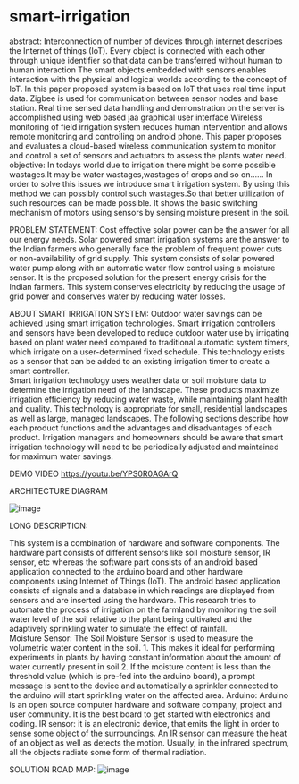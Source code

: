 # smart-irrigation
abstract:
Interconnection of number of devices through internet describes the Internet of things (IoT). 
Every object is connected with each other through unique identifier so that data can be transferred without human to human interaction
The smart objects embedded with sensors enables interaction with the physical and logical worlds according to the concept of IoT. 
In this paper proposed system is based on IoT that uses real time input data.
 Zigbee is used for communication between sensor nodes and base station.
Real time sensed data handling and demonstration on the server is accomplished using web based jaa graphical user interface
Wireless monitoring of field irrigation system reduces human intervention and allows remote monitoring and controlling on android phone. 
This paper proposes and evaluates a cloud-based wireless communication system to monitor and control a set of sensors and actuators to assess the plants water need.
objective:
In todays world due to irrigation there might be some possible wastages.It may be water wastages,wastages of crops and so on……
In order to solve this issues we introduce smart irrigation system.
By using this method we can possibly control such wastages.So that better utilization of such resources can be made possible.
It shows the basic switching mechanism of motors using sensors by sensing moisture present in the soil.

PROBLEM STATEMENT:
Cost effective solar power can be the answer for all our energy needs. 
Solar powered smart irrigation systems are the answer to the Indian farmers who generally face the problem of frequent power cuts or non-availability of grid supply. 
This system consists of solar powered water pump along with an automatic water flow control using a moisture sensor. 
It is the proposed solution for the present energy crisis for the Indian farmers. 
This system conserves electricity by reducing the usage of grid power and conserves water by reducing water losses.

ABOUT SMART IRRIGATION SYSTEM:
Outdoor water savings can be achieved using smart irrigation technologies. 
Smart irrigation controllers and sensors have been developed to reduce outdoor water use by irrigating based on plant water need compared to traditional automatic system timers, which irrigate on a user-determined fixed schedule. 
This technology exists as a sensor that can be added to an existing irrigation timer to create a smart controller.  
Smart irrigation technology uses weather data or soil moisture data to determine the irrigation need of the landscape. 
These products maximize irrigation efficiency by reducing water waste, while maintaining plant health and quality. 
This technology is appropriate for small, residential landscapes as well as large, managed landscapes. 
The following sections describe how each product functions and the advantages and disadvantages of each product. 
 Irrigation managers and homeowners should be aware that smart irrigation technology will need to be periodically adjusted and maintained for maximum water savings.

DEMO VIDEO
https://youtu.be/YPS0R0AGArQ

ARCHITECTURE DIAGRAM

![image](https://user-images.githubusercontent.com/80060708/122597320-d30e6e00-d088-11eb-9816-7c005e9072f0.png)

LONG DESCRIPTION:

This system is a combination of hardware and software components. The hardware part consists of different sensors like soil moisture sensor, IR sensor, etc
 whereas the software part consists of an android based application connected to the arduino board and other hardware components using Internet of Things (IoT). 
The android based application consists of signals and a database in which readings are displayed from sensors and are inserted using the hardware. 
This research tries to automate the process of irrigation on the farmland by monitoring the soil water level of the soil relative to the plant being cultivated and the adaptively sprinkling water to simulate the effect of rainfall.  
Moisture Sensor: The Soil Moisture Sensor is used to measure the volumetric water content in the soil. 
	1. This makes it ideal for performing experiments in plants by having constant information about the amount of water currently present in soil
	2. If the moisture content is less than the threshold value (which is pre-fed into the arduino board), a prompt message is sent to the device and automatically a sprinkler connected to the arduino will start sprinkling water on the affected area. 
Arduino: Arduino is an open source computer hardware and software company, project and user community. It is the best board to get started with electronics and coding.
IR sensor:  it is an electronic device, that emits the light in order to sense some object of the surroundings. An IR sensor can measure the heat of an object as well as detects the motion. Usually, in the infrared spectrum, all the objects radiate some form of thermal radiation. 

SOLUTION ROAD MAP:
![image](https://user-images.githubusercontent.com/80060708/122597639-487a3e80-d089-11eb-882a-b0ab15d3727b.png)












